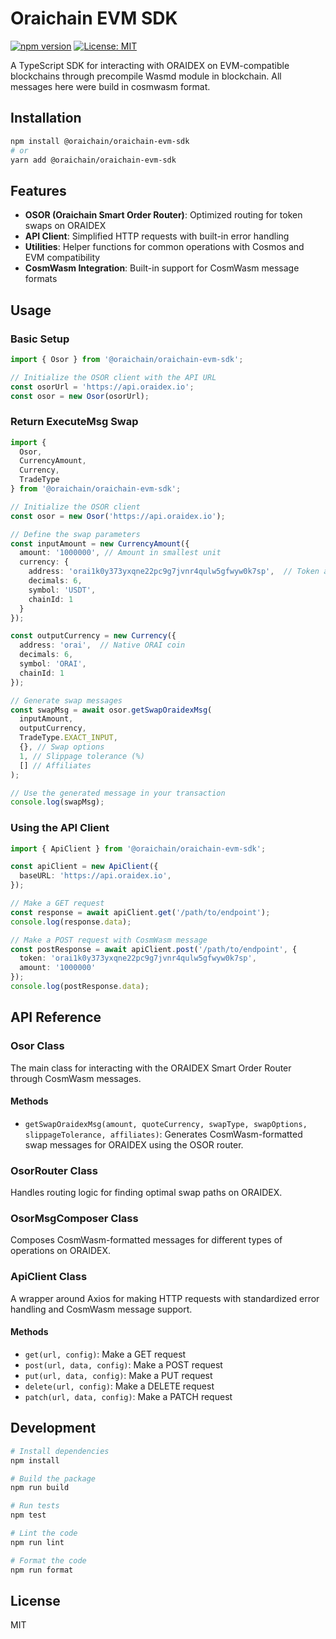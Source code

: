 # Oraichain EVM SDK

[![npm version](https://img.shields.io/npm/v/@oraichain/oraichain-evm-sdk.svg)](https://www.npmjs.com/package/@oraichain/oraichain-evm-sdk)
[![License: MIT](https://img.shields.io/badge/License-MIT-yellow.svg)](https://opensource.org/licenses/MIT)

A TypeScript SDK for interacting with ORAIDEX on EVM-compatible blockchains through precompile Wasmd module in blockchain. All messages here were build in cosmwasm format.

## Installation

```bash
npm install @oraichain/oraichain-evm-sdk
# or
yarn add @oraichain/oraichain-evm-sdk
```

## Features

- **OSOR (Oraichain Smart Order Router)**: Optimized routing for token swaps on ORAIDEX
- **API Client**: Simplified HTTP requests with built-in error handling
- **Utilities**: Helper functions for common operations with Cosmos and EVM compatibility
- **CosmWasm Integration**: Built-in support for CosmWasm message formats

## Usage

### Basic Setup

```typescript
import { Osor } from '@oraichain/oraichain-evm-sdk';

// Initialize the OSOR client with the API URL
const osorUrl = 'https://api.oraidex.io';
const osor = new Osor(osorUrl);
```

### Return ExecuteMsg Swap

```typescript
import { 
  Osor, 
  CurrencyAmount, 
  Currency, 
  TradeType 
} from '@oraichain/oraichain-evm-sdk';

// Initialize the OSOR client
const osor = new Osor('https://api.oraidex.io');

// Define the swap parameters
const inputAmount = new CurrencyAmount({
  amount: '1000000', // Amount in smallest unit
  currency: {
    address: 'orai1k0y373yxqne22pc9g7jvnr4qulw5gfwyw0k7sp',  // Token address in bech32 format
    decimals: 6,
    symbol: 'USDT',
    chainId: 1
  }
});

const outputCurrency = new Currency({
  address: 'orai',  // Native ORAI coin
  decimals: 6,
  symbol: 'ORAI',
  chainId: 1
});

// Generate swap messages
const swapMsg = await osor.getSwapOraidexMsg(
  inputAmount,
  outputCurrency,
  TradeType.EXACT_INPUT,
  {}, // Swap options
  1, // Slippage tolerance (%)
  [] // Affiliates
);

// Use the generated message in your transaction
console.log(swapMsg);
```

### Using the API Client

```typescript
import { ApiClient } from '@oraichain/oraichain-evm-sdk';

const apiClient = new ApiClient({
  baseURL: 'https://api.oraidex.io',
});

// Make a GET request
const response = await apiClient.get('/path/to/endpoint');
console.log(response.data);

// Make a POST request with CosmWasm message
const postResponse = await apiClient.post('/path/to/endpoint', {
  token: 'orai1k0y373yxqne22pc9g7jvnr4qulw5gfwyw0k7sp',
  amount: '1000000'
});
console.log(postResponse.data);
```

## API Reference

### Osor Class

The main class for interacting with the ORAIDEX Smart Order Router through CosmWasm messages.

#### Methods

- `getSwapOraidexMsg(amount, quoteCurrency, swapType, swapOptions, slippageTolerance, affiliates)`: Generates CosmWasm-formatted swap messages for ORAIDEX using the OSOR router.

### OsorRouter Class

Handles routing logic for finding optimal swap paths on ORAIDEX.

### OsorMsgComposer Class

Composes CosmWasm-formatted messages for different types of operations on ORAIDEX.

### ApiClient Class

A wrapper around Axios for making HTTP requests with standardized error handling and CosmWasm message support.

#### Methods

- `get(url, config)`: Make a GET request
- `post(url, data, config)`: Make a POST request
- `put(url, data, config)`: Make a PUT request
- `delete(url, config)`: Make a DELETE request
- `patch(url, data, config)`: Make a PATCH request

## Development

```bash
# Install dependencies
npm install

# Build the package
npm run build

# Run tests
npm test

# Lint the code
npm run lint

# Format the code
npm run format
```

## License

MIT 